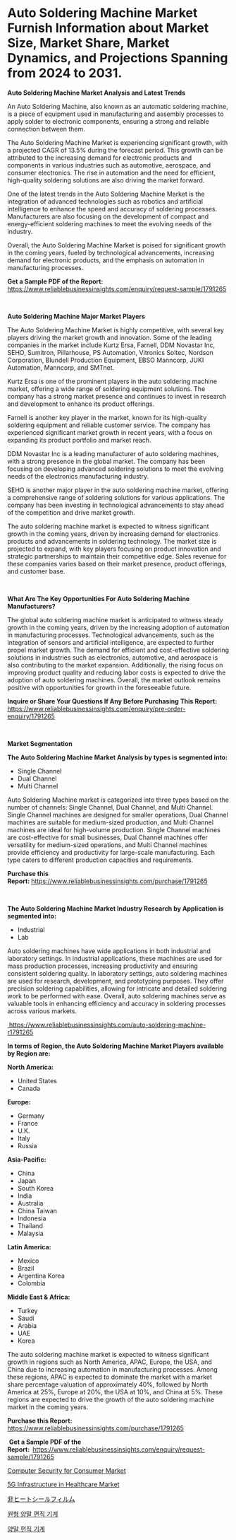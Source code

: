 <p><h1>Auto Soldering Machine Market Furnish Information about Market Size, Market Share, Market Dynamics, and Projections Spanning from 2024 to 2031.</h1></p><p><strong>Auto Soldering Machine Market Analysis and Latest Trends</strong></p>
<p><p>An Auto Soldering Machine, also known as an automatic soldering machine, is a piece of equipment used in manufacturing and assembly processes to apply solder to electronic components, ensuring a strong and reliable connection between them. </p><p>The Auto Soldering Machine Market is experiencing significant growth, with a projected CAGR of 13.5% during the forecast period. This growth can be attributed to the increasing demand for electronic products and components in various industries such as automotive, aerospace, and consumer electronics. The rise in automation and the need for efficient, high-quality soldering solutions are also driving the market forward.</p><p>One of the latest trends in the Auto Soldering Machine Market is the integration of advanced technologies such as robotics and artificial intelligence to enhance the speed and accuracy of soldering processes. Manufacturers are also focusing on the development of compact and energy-efficient soldering machines to meet the evolving needs of the industry.</p><p>Overall, the Auto Soldering Machine Market is poised for significant growth in the coming years, fueled by technological advancements, increasing demand for electronic products, and the emphasis on automation in manufacturing processes.</p></p>
<p><strong>Get a Sample PDF of the Report:&nbsp;</strong> <a href="https://www.reliablebusinessinsights.com/enquiry/request-sample/1791265">https://www.reliablebusinessinsights.com/enquiry/request-sample/1791265</a></p>
<p>&nbsp;</p>
<p><strong>Auto Soldering Machine Major Market Players</strong></p>
<p><p>The Auto Soldering Machine Market is highly competitive, with several key players driving the market growth and innovation. Some of the leading companies in the market include Kurtz Ersa, Farnell, DDM Novastar Inc, SEHO, Sumitron, Pillarhouse, PS Automation, Vitronics Soltec, Nordson Corporation, Blundell Production Equipment, EBSO Manncorp, JUKI Automation, Manncorp, and SMTnet.</p><p>Kurtz Ersa is one of the prominent players in the auto soldering machine market, offering a wide range of soldering equipment solutions. The company has a strong market presence and continues to invest in research and development to enhance its product offerings. </p><p>Farnell is another key player in the market, known for its high-quality soldering equipment and reliable customer service. The company has experienced significant market growth in recent years, with a focus on expanding its product portfolio and market reach.</p><p>DDM Novastar Inc is a leading manufacturer of auto soldering machines, with a strong presence in the global market. The company has been focusing on developing advanced soldering solutions to meet the evolving needs of the electronics manufacturing industry.</p><p>SEHO is another major player in the auto soldering machine market, offering a comprehensive range of soldering solutions for various applications. The company has been investing in technological advancements to stay ahead of the competition and drive market growth.</p><p>The auto soldering machine market is expected to witness significant growth in the coming years, driven by increasing demand for electronics products and advancements in soldering technology. The market size is projected to expand, with key players focusing on product innovation and strategic partnerships to maintain their competitive edge. Sales revenue for these companies varies based on their market presence, product offerings, and customer base.</p></p>
<p>&nbsp;</p>
<p><strong>What Are The Key Opportunities For Auto Soldering Machine Manufacturers?</strong></p>
<p><p>The global auto soldering machine market is anticipated to witness steady growth in the coming years, driven by the increasing adoption of automation in manufacturing processes. Technological advancements, such as the integration of sensors and artificial intelligence, are expected to further propel market growth. The demand for efficient and cost-effective soldering solutions in industries such as electronics, automotive, and aerospace is also contributing to the market expansion. Additionally, the rising focus on improving product quality and reducing labor costs is expected to drive the adoption of auto soldering machines. Overall, the market outlook remains positive with opportunities for growth in the foreseeable future.</p></p>
<p><strong>Inquire or Share Your Questions If Any Before Purchasing This Report:</strong> <a href="https://www.reliablebusinessinsights.com/enquiry/pre-order-enquiry/1791265">https://www.reliablebusinessinsights.com/enquiry/pre-order-enquiry/1791265</a></p>
<p>&nbsp;</p>
<p><strong>Market Segmentation</strong></p>
<p><strong>The Auto Soldering Machine Market Analysis by types is segmented into:</strong></p>
<p><ul><li>Single Channel</li><li>Dual Channel</li><li>Multi Channel</li></ul></p>
<p><p>Auto Soldering Machine market is categorized into three types based on the number of channels: Single Channel, Dual Channel, and Multi Channel. Single Channel machines are designed for smaller operations, Dual Channel machines are suitable for medium-sized production, and Multi Channel machines are ideal for high-volume production. Single Channel machines are cost-effective for small businesses, Dual Channel machines offer versatility for medium-sized operations, and Multi Channel machines provide efficiency and productivity for large-scale manufacturing. Each type caters to different production capacities and requirements.</p></p>
<p><strong>Purchase this Report:&nbsp;</strong><a href="https://www.reliablebusinessinsights.com/purchase/1791265">https://www.reliablebusinessinsights.com/purchase/1791265</a></p>
<p>&nbsp;</p>
<p><strong>The Auto Soldering Machine Market Industry Research by Application is segmented into:</strong></p>
<p><ul><li>Industrial</li><li>Lab</li></ul></p>
<p><p>Auto soldering machines have wide applications in both industrial and laboratory settings. In industrial applications, these machines are used for mass production processes, increasing productivity and ensuring consistent soldering quality. In laboratory settings, auto soldering machines are used for research, development, and prototyping purposes. They offer precision soldering capabilities, allowing for intricate and detailed soldering work to be performed with ease. Overall, auto soldering machines serve as valuable tools in enhancing efficiency and accuracy in soldering processes across various markets.</p></p>
<p><a href="https://www.reliablebusinessinsights.com/auto-soldering-machine-r1791265">&nbsp;https://www.reliablebusinessinsights.com/auto-soldering-machine-r1791265</a></p>
<p><strong>In terms of Region, the Auto Soldering Machine Market Players available by Region are:</strong></p>
<p>
    <p> <strong> North America: </strong>
        <ul>
            <li>United States</li>
            <li>Canada</li>
        </ul>
        </p> 
    <p> <strong> Europe: </strong>
        <ul>
            <li>Germany</li>
            <li>France</li>
            <li>U.K.</li>
            <li>Italy</li>
            <li>Russia</li>
        </ul>
        </p> 
    <p> <strong> Asia-Pacific: </strong>
        <ul>
            <li>China</li>
            <li>Japan</li>
            <li>South Korea</li>
            <li>India</li>
            <li>Australia</li>
            <li>China Taiwan</li>
            <li>Indonesia</li>
            <li>Thailand</li>
            <li>Malaysia</li>
        </ul>
        </p> 
    <p> <strong> Latin America: </strong>
        <ul>
            <li>Mexico</li>
            <li>Brazil</li>
            <li>Argentina Korea</li>
            <li>Colombia</li>
        </ul>
        </p> 
    <p> <strong> Middle East & Africa: </strong>
        <ul>
            <li>Turkey</li>
            <li>Saudi</li>
            <li>Arabia</li>
            <li>UAE</li>
            <li>Korea</li>
        </ul>
    </p>
    </p>
<p><p>The auto soldering machine market is expected to witness significant growth in regions such as North America, APAC, Europe, the USA, and China due to increasing automation in manufacturing processes. Among these regions, APAC is expected to dominate the market with a market share percentage valuation of approximately 40%, followed by North America at 25%, Europe at 20%, the USA at 10%, and China at 5%. These regions are expected to drive the growth of the auto soldering machine market in the coming years.</p></p>
<p><strong>Purchase this Report: </strong><a href="https://www.reliablebusinessinsights.com/purchase/1791265">https://www.reliablebusinessinsights.com/purchase/1791265</a></p>
<p>&nbsp;<strong>Get a Sample PDF of the Report:&nbsp;&nbsp;</strong><a href="https://www.reliablebusinessinsights.com/enquiry/request-sample/1791265">https://www.reliablebusinessinsights.com/enquiry/request-sample/1791265</a></p>
<p><strong></strong></p>
<p><p><a href="https://github.com/AKSHATREPORTPRIME/Market-Research-Report-List-5/blob/main/computer-security-for-consumer-market.md">Computer Security for Consumer Market</a></p><p><a href="https://github.com/riwar777/Market-Research-Report-List-1/blob/main/5g-infrastructure-in-healthcare-market.md">5G Infrastructure in Healthcare Market</a></p><p><a href="https://github.com/DeonBoer2023/Market-Research-Report-List-1/blob/main/5810427154954.md">非ヒートシールフィルム</a></p><p><a href="https://github.com/Wesleyeilly8796202/Market-Research-Report-List-1/blob/main/4571419165606.md">원형 양말 편직 기계</a></p><p><a href="https://github.com/fatmarawatan39/Market-Research-Report-List-1/blob/main/8151513165605.md">양말 편직 기계</a></p></p>